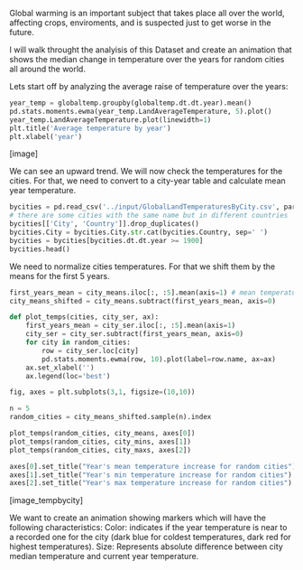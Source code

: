 Global warming is an important subject that takes place all over the world, affecting crops, enviroments,
and is suspected just to get worse in the future. 

I will walk throught the analyisis of this Dataset and create an animation that shows the median change
in temperature over the years for random cities all around the world. 

Lets start off by analyzing the average raise of temperature over the years:

```python
year_temp = globaltemp.groupby(globaltemp.dt.dt.year).mean()
pd.stats.moments.ewma(year_temp.LandAverageTemperature, 5).plot()
year_temp.LandAverageTemperature.plot(linewidth=1)
plt.title('Average temperature by year')
plt.xlabel('year')
```

[image]


We can see an upward trend. We will now check the temperatures for the cities.
For that, we need to convert to a city-year table and calculate mean year temperature.

~~~~python
bycities = pd.read_csv('../input/GlobalLandTemperaturesByCity.csv', parse_dates=['dt'])
# there are some cities with the same name but in different countries 
bycities[['City', 'Country']].drop_duplicates()
bycities.City = bycities.City.str.cat(bycities.Country, sep=' ')
bycities = bycities[bycities.dt.dt.year >= 1900]
bycities.head()
~~~~

We need to normalize cities temperatures. For that we shift them by the means for the first 5 years. 

~~~~python
first_years_mean = city_means.iloc[:, :5].mean(axis=1) # mean temperature for the first 5 years
city_means_shifted = city_means.subtract(first_years_mean, axis=0)

def plot_temps(cities, city_ser, ax):
    first_years_mean = city_ser.iloc[:, :5].mean(axis=1)
    city_ser = city_ser.subtract(first_years_mean, axis=0)
    for city in random_cities:
        row = city_ser.loc[city]
        pd.stats.moments.ewma(row, 10).plot(label=row.name, ax=ax)
    ax.set_xlabel('')
    ax.legend(loc='best')

fig, axes = plt.subplots(3,1, figsize=(10,10))

n = 5
random_cities = city_means_shifted.sample(n).index

plot_temps(random_cities, city_means, axes[0])
plot_temps(random_cities, city_mins, axes[1])
plot_temps(random_cities, city_maxs, axes[2])

axes[0].set_title("Year's mean temperature increase for random cities")
axes[1].set_title("Year's min temperature increase for random cities")
axes[2].set_title("Year's max temperature increase for random cities")
~~~~

[image_tempbycity]




We want to create an animation showing markers which will have the following characteristics:
Color: indicates if the year temperature is near to a recorded one for the city  (dark blue for coldest temperatures, dark red for highest temperatures).
Size: Represents absolute difference between city median temperature and current year temperature.

